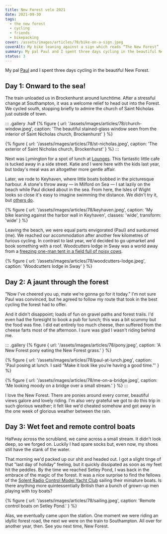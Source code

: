 ```yaml
---
title: New Forest velo 2021
date: 2021-09-30
tags:
  - the new forest
  - cycling
  - friends
  - bikepacking
cover: /assets/images/articles/78/bike-on-a-sign.jpeg
coverAlt: My bike leaning against a sign which reads “The New Forest”
summary: My pal Paul and I spent three days cycling in the beautiful New Forest
status: 3
---
```

My pal [Paul](https://paulrobertlloyd.com) and I spent three days cycling in the beautiful New Forest. 

## Day 1: Onward to the sea! 

The train unloaded us in Brockenhurst around lunchtime. After a stressful change at Southampton, it was a welcome relief to head out into the Forest. We cycled south, stopping briefly to admire the church of Saint Nicholas just outside of town. 

::: .gallery .half
{% figure {
url: '/assets/images/articles/78/church-window.jpeg',
caption: 'The beautiful stained-glass window seen from the interior of Saint Nicholas church, Brockenhurst'
} %}

{% figure {
url: '/assets/images/articles/78/st-nicholas.jpeg',
caption: 'The exterior of Saint Nicholas church, Brockenhurst'
} %}
:::

Next was Lymington for a spot of lunch at [Lounges](https://www.tripadvisor.com/Restaurant_Review-g190774-d3455931-Reviews-Lounges_of_Lymington-Lymington_New_Forest_National_Park_Hampshire_Hampshire_Engla.html). This fantastic little cafe is tucked away in a side street. Katie and I were here with the kids last year, but today's meal was an altogether more gentle affair. 

Later, we rode to Keyhaven, where little boats bobbed in the picturesque harbour. A stone's throw away — in Milford on Sea — I sat lazily on the beach while Paul dicked about in the sea. From here, the Isles of Wight looks so close it's easy to imagine swimming the distance. We didn't try it, but [others do](https://www.aspire.org.uk/Event/western-solent-swim). 

{% figure {
url: '/assets/images/articles/78/keyhaven.jpeg',
caption: 'My bike leaning against the harbor wall in Keyhaven',
classes: 'wide',
transform: 'wide'
} %}

Leaving the beach, we were equal parts envigorated (Paul) and sunburned (me). We reached our accommodation after another few kilometres of furious cycling. In contrast to last year, we'd decided to go upmarket and book something with a roof. Woodcutters lodge in Sway was a world away from a [freezing one-man tent in a field full of noisy cows](/articles/76/). 

{% figure {
url: '/assets/images/articles/78/woodcutters-lodge.jpeg',
caption: 'Woodcutters lodge in Sway'
} %}

## Day 2: A jaunt through the forest

"Now I've cheered you up, mate we're gonna go for it today." I'm not sure Paul was convinced, but he agreed to follow my route that took in the best cycling the forest had to offer. 

And it didn't disappoint; loads of fun on gravel paths and forest trails. I'd even had the foresight to book a pub for lunch; this was a bit scummy but the food was fine. I did eat entirely too much cheese, then suffered from the cheese farts most of the afternoon. I sure was glad I wasn't riding behind me.

::: .gallery
{% figure {
url: '/assets/images/articles/78/pony.jpeg',
caption: 'A New Forest pony eating the New Forest grass.'
} %}

{% figure {
url: '/assets/images/articles/78/paul-at-lunch.jpeg',
caption: 'Paul posing at lunch. I said “Make it look like you’re having a good time.”'
} %}

{% figure {
url: '/assets/images/articles/78/me-on-a-bridge.jpeg',
caption: 'Me looking moody on a bridge over a small stream.'
} %}
:::

I love the New Forest. There are ponies around every corner, beautiful views galore and lovely riding. I'm also very grateful we got to do this trip in such glorious weather;  it felt like we'd cheated somehow and got away in the one week of glorious weather between the rain.

## Day 3: Wet feet and remote control boats

Halfway across the scrubland, we came across a small stream. It didn't look deep, so we forged on. Luckily I had spare socks but, even now, my shoes still have the stank of the water.

That morning we'd packed up our shit and headed out. I got a slight tinge of that "last day of holiday" feeling, but it quickly dissipated as soon as my feet hit the peddles. By the time we reached Setley Pond, I was back in the embrace of the magic of the forest. It was a nice surprise to find the fellows of the [Solent Radio Control Model Yacht Club](https://srcmbc.org.uk/) sailing their miniature boats.  Is there anything more quintessentially British than a bunch of grown-up men playing with toy boats?

{% figure {
url: '/assets/images/articles/78/sailing.jpeg',
caption: 'Remote control boats on Setley Pond.'
} %}

Alas, we eventually came upon the station. One moment we were riding an idyllic forest road, the next we were on the train to Southampton. All over for another year, then. See you next time, New Forest.
